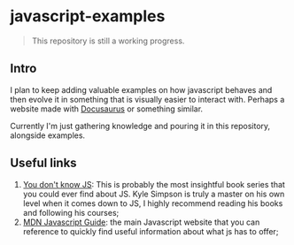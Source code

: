 # javascript-examples

> This repository is still a working progress.

## Intro

I plan to keep adding valuable examples on how javascript behaves and then
evolve it in something that is visually easier to interact with. Perhaps a
website made with [Docusaurus](https://docusaurus.io/) or something similar.

Currently I'm just gathering knowledge and pouring it in this repository,
alongside examples.

## Useful links

1. [You don't know JS](https://github.com/getify/You-Dont-Know-JS): This is
   probably the most insightful book series that you could ever find about JS.
   Kyle Simpson is truly a master on his own level when it comes down to JS,
   I highly recommend reading his books and following his courses;
2. [MDN Javascript Guide](https://developer.mozilla.org/en-US/docs/Learn/JavaScript):
   the main Javascript website that you can reference to quickly find useful information
   about what js has to offer;
